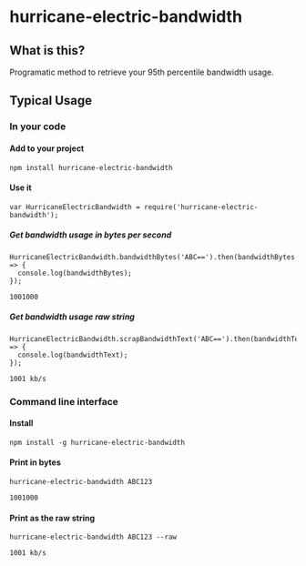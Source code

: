 # hurricane-electric-bandwidth

## What is this?

Programatic method to retrieve your 95th percentile bandwidth usage.

## Typical Usage

### In your code

#### Add to your project

```
npm install hurricane-electric-bandwidth
```

#### Use it

```
var HurricaneElectricBandwidth = require('hurricane-electric-bandwidth');
```

##### Get bandwidth usage in bytes per second
```
HurricaneElectricBandwidth.bandwidthBytes('ABC==').then(bandwidthBytes => {
  console.log(bandwidthBytes);
});
```
`1001000`

##### Get bandwidth usage raw string

```
HurricaneElectricBandwidth.scrapBandwidthText('ABC==').then(bandwidthText => {
  console.log(bandwidthText);
});
```
`1001 kb/s`

### Command line interface

#### Install
```
npm install -g hurricane-electric-bandwidth
```

#### Print in bytes
```
hurricane-electric-bandwidth ABC123
```
`1001000`

#### Print as the raw string
```
hurricane-electric-bandwidth ABC123 --raw
```
`1001 kb/s`
